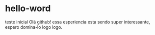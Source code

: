# hello-word
teste inicial
Olá github! essa esperiencia esta sendo super interessante, espero domina-lo logo logo. 
